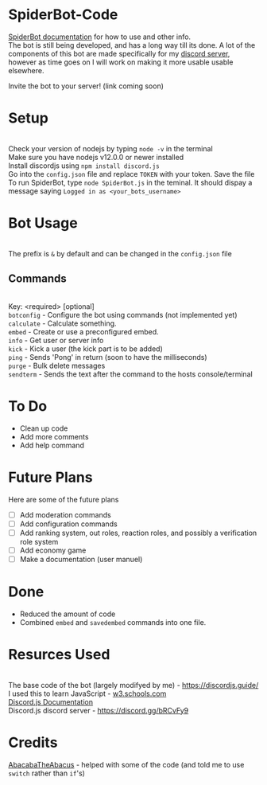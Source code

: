 # SpiderBot-Code
[SpiderBot documentation](https://spidergamin.github.io/SpiderBot-Code/) for how to use and other info.
<br>The bot is still being developed, and has a long way till its done. A lot of the components of this bot are made specifically for my [discord server](https://discord.gg/gRMbZyU), however as time goes on I will work on making it more usable usable elsewhere.

Invite the bot to your server! (link coming soon)

# Setup
<br>Check your version of nodejs by typing `node -v` in the terminal
<br>Make sure you have nodejs v12.0.0 or newer installed
<br>Install discordjs using `npm install discord.js`
<br>Go into the `config.json` file and replace `TOKEN` with your token. Save the file
<br>To run SpiderBot, type `node SpiderBot.js` in the teminal. It should dispay a message saying ``Logged in as <your_bots_username>``

# Bot Usage
<br>The prefix is `&` by default and can be changed in the `config.json` file

## Commands
<br>Key: \<required> [optional]
<br>`botconfig` - Configure the bot using commands (not implemented yet)
<br>`calculate` - Calculate something.
<br>`embed` - Create or use a preconfigured embed.
<br>`info` - Get user or server info
<br>`kick` - Kick a user (the kick part is to be added)
<br>`ping` - Sends 'Pong' in return (soon to have the milliseconds)
<br>`purge` - Bulk delete messages
<br>`sendterm` - Sends the text after the command to the hosts console/terminal

# To Do
* Clean up code
* Add more comments
* Add help command

# Future Plans
Here are some of the future plans
* [ ] Add moderation commands
* [ ] Add configuration commands
* [ ] Add ranking system, out roles, reaction roles, and possibly a verification role system
* [ ] Add economy game
* [ ] Make a documentation (user manuel)

# Done
* Reduced the amount of code
* Combined `embed` and `savedembed` commands into one file.

# Resurces Used
<br>The base code of the bot (largely modifyed by me) - https://discordjs.guide/
<br>I used this to learn JavaScript - [w3.schools.com](w3.schools.com)
<br>[Discord.js Documentation](https://discord.js.org/?source=post_page---------------------------#/docs/main/stable/general/welcome)
<br>Discord.js discord server - https://discord.gg/bRCvFy9

# Credits
[AbacabaTheAbacus](https://github.com/AbacabaTheAbacus) - helped with some of the code (and told me to use `switch` rather than `if`'s)
